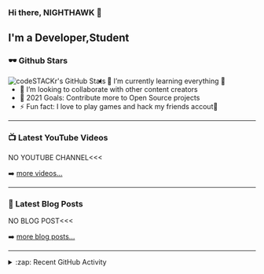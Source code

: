 ### Hi there, NIGHTHAWK 👋


## I'm a  Developer,Student

### 🕶 Github Stars


  <img align="left" alt="codeSTACKr's GitHub Stats" src="https://github-readme-stats.vercel.app/api?username=Nighthawk-N16H7H4WK&hide=contribs,prs" />
 
 - 🌱 I’m currently learning everything 🤣
 - 👯 I’m looking to collaborate with other content creators
 - 🥅 2021 Goals: Contribute more to Open Source projects
 - ⚡ Fun fact: I love to play games and hack my friends accout🤣


---

### 📺 Latest YouTube Videos


NO YOUTUBE CHANNEL<<<


➡️ [more videos...](https://www.facebook.com/annihilatorgaming.tanvir)

---

### 📕 Latest Blog Posts

NO BLOG POST<<<

➡️ [more blog posts...](https://www.facebook.com/annihilatorgaming.tanvir)

---

<details>
  <summary>:zap: Recent GitHub Activity</summary>
  
NO RECENT ACTIVITY<<<

</details>


